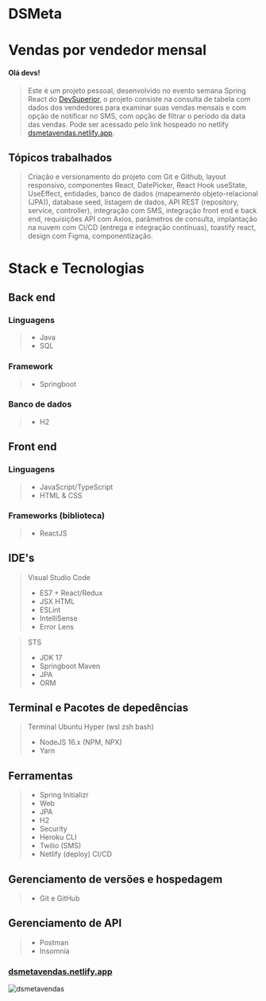 # DSMeta
# Vendas por vendedor mensal

#### Olá devs!
> Este é um projeto pessoal, desenvolvido no evento semana Spring React do [DevSuperior](https://github.com/acenelio), o projeto consiste na consulta de tabela com dados dos vendedores para examinar suas vendas mensais e com opção de notificar no SMS, com opção de filtrar o período da data das vendas.
Pode ser acessado pelo link hospeado no netlify [dsmetavendas.netlify.app](https://dsmetavendas.netlify.app).
## Tópicos trabalhados
> Criação e versionamento do projeto com Git e Github, layout responsivo, componentes React, DatePicker, React Hook useState, UseEffect, entidades, banco de dados (mapeamento objeto-relacional (JPA)), database seed, listagem de dados, API REST (repository, service, controller), integração com SMS, integração front end e back end, requisições API com Axios, parâmetros de consulta, implantação na nuvem com CI/CD (entrega e integração contínuas), toastify react, design com Figma, componentização.
# Stack e Tecnologias
## Back end
### Linguagens
> - Java
> - SQL
### Framework
> - Springboot
### Banco de dados
> - H2
## Front end
### Linguagens
> - JavaScript/TypeScript
> - HTML & CSS
### Frameworks (biblioteca)
> - ReactJS
## IDE's
> Visual Studio Code
> - ES7 + React/Redux
> - JSX HTML <tags/>
> - ESLint
> - IntelliSense
> - Error Lens

> STS
> - JDK 17
> - Springboot Maven
> - JPA
> - ORM

## Terminal e Pacotes de depedências
> Terminal Ubuntu Hyper (wsl zsh bash)
> - NodeJS 16.x (NPM, NPX)
> - Yarn
## Ferramentas
> - Spring Initializr
> - Web
> - JPA
> - H2
> - Security
> - Heroku CLI
> - Twilio (SMS)
> - Netlify (deploy) CI/CD
## Gerenciamento de versões e hospedagem
> - Git e GitHub
## Gerenciamento de API
> - Postman
> - Insomnia

### [dsmetavendas.netlify.app](https://dsmetavendas.netlify.app)
![dsmetavendas](https://user-images.githubusercontent.com/101130704/190306204-a8bbcbd6-0fac-43a8-a0f6-9d3ba6076cc2.png)
